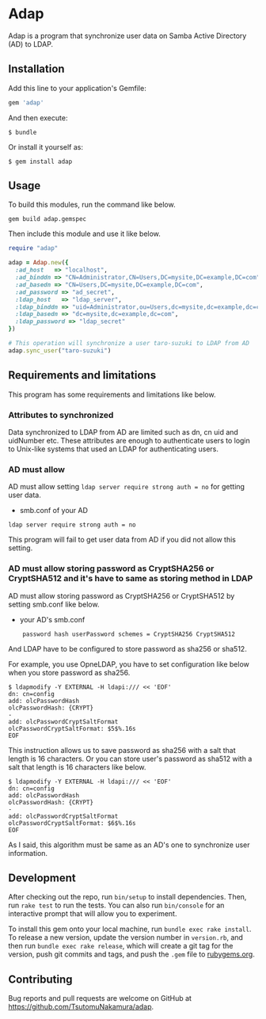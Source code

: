 # Adap
Adap is a program that synchronize user data on Samba Active Directory (AD) to LDAP.

## Installation

Add this line to your application's Gemfile:

```ruby
gem 'adap'
```

And then execute:

    $ bundle

Or install it yourself as:

    $ gem install adap

## Usage

To build this modules, run the command like below.

```
gem build adap.gemspec
```

Then include this module and use it like below.

```ruby
require "adap"

adap = Adap.new({
  :ad_host   => "localhost",                                                # Host name or IP of your Active Directory(AD)
  :ad_binddn => "CN=Administrator,CN=Users,DC=mysite,DC=example,DC=com",    # Bind dn of your AD
  :ad_basedn => "CN=Users,DC=mysite,DC=example,DC=com",                     # Base dn of your AD
  :ad_password => "ad_secret",                                              # Password of your AD's bind dn
  :ldap_host   => "ldap_server",                                            # Host name or IP of your LDAP
  :ldap_binddn => "uid=Administrator,ou=Users,dc=mysite,dc=example,dc=com", # Bind dn of your LDAP
  :ldap_basedn => "dc=mysite,dc=example,dc=com",                            # Base dn of your LDAP
  :ldap_password => "ldap_secret"                                           # Password of your LDAP's bind dn
})

# This operation will synchronize a user taro-suzuki to LDAP from AD
adap.sync_user("taro-suzuki")
```

## Requirements and limitations

This program has some requirements and limitations like below.

### Attributes to synchronized

Data synchronized to LDAP from AD are limited such as dn, cn uid and uidNumber etc.
These attributes are enough to authenticate users to login to Unix-like systems that used an LDAP for authenticating users.

### AD must allow 

AD must allow setting `ldap server require strong auth = no` for getting user data.

* smb.conf of your AD
```
ldap server require strong auth = no
```

This program will fail to get user data from AD if you did not allow this setting.

### AD must allow storing password as CryptSHA256 or CryptSHA512 and it's have to same as storing method in LDAP

AD must allow storing password as CryptSHA256 or CryptSHA512 by setting smb.conf like below.

* your AD's smb.conf
```
    password hash userPassword schemes = CryptSHA256 CryptSHA512
```

And LDAP have to be configured to store password as sha256 or sha512.

For example, you use OpneLDAP, you have to set configuration like below when you store password as sha256.

```
$ ldapmodify -Y EXTERNAL -H ldapi:/// << 'EOF'
dn: cn=config
add: olcPasswordHash
olcPasswordHash: {CRYPT}
-
add: olcPasswordCryptSaltFormat
olcPasswordCryptSaltFormat: $5$%.16s
EOF
```

This instruction allows us to save password as sha256 with a salt that length is 16 characters.
Or you can store user's password as sha512 with a salt that length is 16 characters like below.

```
$ ldapmodify -Y EXTERNAL -H ldapi:/// << 'EOF'
dn: cn=config
add: olcPasswordHash
olcPasswordHash: {CRYPT}
-
add: olcPasswordCryptSaltFormat
olcPasswordCryptSaltFormat: $6$%.16s
EOF
```

As I said, this algorithm must be same as an AD's one to synchronize user information.

## Development

After checking out the repo, run `bin/setup` to install dependencies. Then, run `rake test` to run the tests. You can also run `bin/console` for an interactive prompt that will allow you to experiment.

To install this gem onto your local machine, run `bundle exec rake install`. To release a new version, update the version number in `version.rb`, and then run `bundle exec rake release`, which will create a git tag for the version, push git commits and tags, and push the `.gem` file to [rubygems.org](https://rubygems.org).

## Contributing

Bug reports and pull requests are welcome on GitHub at https://github.com/TsutomuNakamura/adap.
